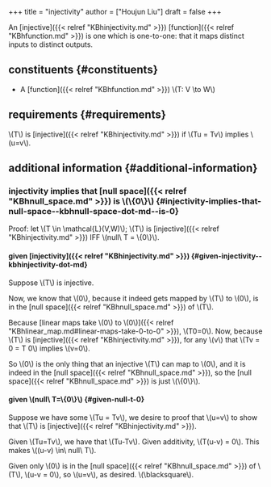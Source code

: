 +++
title = "injectivity"
author = ["Houjun Liu"]
draft = false
+++

An [injective]({{< relref "KBhinjectivity.md" >}}) [function]({{< relref "KBhfunction.md" >}}) is one which is one-to-one: that it maps distinct inputs to distinct outputs.


## constituents {#constituents}

-   A [function]({{< relref "KBhfunction.md" >}}) \\(T: V \to W\\)


## requirements {#requirements}

\\(T\\) is [injective]({{< relref "KBhinjectivity.md" >}}) if \\(Tu = Tv\\) implies \\(u=v\\).


## additional information {#additional-information}


### injectivity implies that [null space]({{< relref "KBhnull_space.md" >}}) is \\(\\{0\\}\\) {#injectivity-implies-that-null-space--kbhnull-space-dot-md--is-0}

Proof: let \\(T \in \mathcal{L}(V,W)\\); \\(T\\) is [injective]({{< relref "KBhinjectivity.md" >}}) IFF \\(null\ T = \\{0\\}\\).


#### given [injectivity]({{< relref "KBhinjectivity.md" >}}) {#given-injectivity--kbhinjectivity-dot-md}

Suppose \\(T\\) is injective.

Now, we know that \\(0\\), because it indeed gets mapped by \\(T\\) to \\(0\\), is in the [null space]({{< relref "KBhnull_space.md" >}}) of \\(T\\).

Because [linear maps take \\(0\\) to \\(0\\)]({{< relref "KBhlinear_map.md#linear-maps-take-0-to-0" >}}), \\(T0=0\\). Now, because \\(T\\) is [injective]({{< relref "KBhinjectivity.md" >}}), for any \\(v\\) that \\(Tv = 0 = T 0\\) implies \\(v=0\\).

So \\(0\\) is the only thing that an injective \\(T\\) can map to \\(0\\), and it is indeed in the [null space]({{< relref "KBhnull_space.md" >}}), so the [null space]({{< relref "KBhnull_space.md" >}}) is just \\(\\{0\\}\\).


#### given \\(null\ T=\\{0\\}\\) {#given-null-t-0}

Suppose we have some \\(Tu = Tv\\), we desire to proof that \\(u=v\\) to show that \\(T\\) is [injective]({{< relref "KBhinjectivity.md" >}}).

Given \\(Tu=Tv\\), we have that \\(Tu-Tv\\). Given additivity, \\(T(u-v) = 0\\). This makes \\((u-v) \in\ null\ T\\).

Given only \\(0\\) is in the [null space]({{< relref "KBhnull_space.md" >}}) of \\(T\\), \\(u-v = 0\\), so \\(u=v\\), as desired. \\(\blacksquare\\).